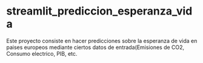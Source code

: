 # streamlit_prediccion_esperanza_vida
Este proyecto consiste en hacer predicciones sobre la esperanza de vida en paises europeos mediante ciertos datos de entrada(Emisiones de CO2, Consumo electrico, PIB, etc.
